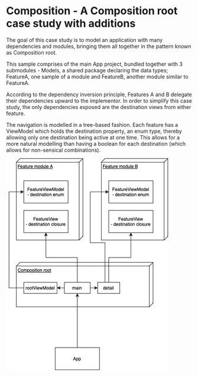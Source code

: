 # Composition - A Composition root case study with additions

The goal of this case study is to model an application with many dependencies and modules, bringing them all together in the pattern known as Composition root.

This sample comprises of the main App project, bundled together with 3 submodules - Models, a shared package declaring the data types; FeatureA, one sample of a module and FeatureB, another module similar to FeatureA.

According to the dependency inversion principle, Features A and B delegate their dependencies upward to the implementor. In order to simplify this case study, the only dependencies exposed are the destination views from either feature.

The navigation is modelled in a tree-based fashion. Each feature has a ViewModel which holds the destination property, an enum type, thereby allowing only one destination being active at one time. This allows for a more natural modelling than having a boolean for each destination (which allows for non-sensical combinations).

![Composition root diagram](composition.jpg)